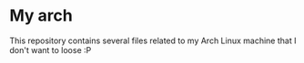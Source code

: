 # My arch
This repository contains several files related to my Arch Linux machine that I don't want to loose :P
